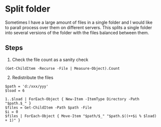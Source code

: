 # Split folder

Sometimes I have a large amount of files in a single folder and I would like to parall process over them on different servers.
This splits a single folder into several versions of the folder with the files balanced between them.

## Steps

1. Check the file count as a sanity check

```{ps1}
(Get-ChildItem -Recurse -File | Measure-Object).Count
```
2. Redistribute the files
```{ps1}
$path = 'd:/xxx/yyy'
$load = 6

1..$load | ForEach-Object { New-Item -ItemType Directory -Path "$path.$_" }
$files = Get-ChildItem -Path $path -File
$i = 0
$files | ForEach-Object { Move-Item "$path/$_" "$path.$((++$i % $load) + 1)" }
```

